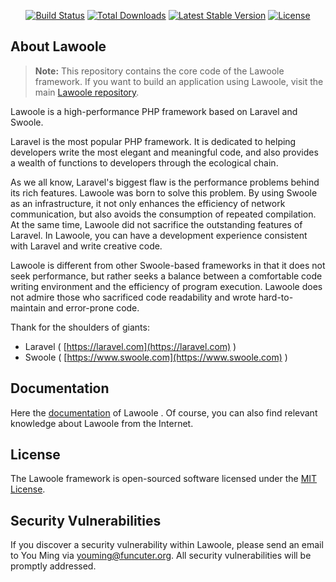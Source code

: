 <p align="center">
<a href="https://travis-ci.org/lawoole/framework"><img src="https://travis-ci.org/lawoole/framework.svg" alt="Build Status"></a>
<a href="https://packagist.org/packages/lawoole/framework"><img src="https://poser.pugx.org/lawoole/framework/d/total.svg" alt="Total Downloads"></a>
<a href="https://packagist.org/packages/lawoole/framework"><img src="https://poser.pugx.org/lawoole/framework/v/stable.svg" alt="Latest Stable Version"></a>
<a href="https://packagist.org/packages/lawoole/framework"><img src="https://poser.pugx.org/lawoole/framework/license.svg" alt="License"></a>
</p>

## About Lawoole

> **Note:** This repository contains the core code of the Lawoole framework. If you want to build an application using Lawoole, visit the main [Lawoole repository](https://github.com/lawoole/lawoole).

Lawoole is a high-performance PHP framework based on Laravel and Swoole.

Laravel is the most popular PHP framework. It is dedicated to helping developers write the most elegant and meaningful code, and also provides a wealth of functions to developers through the ecological chain.

As we all know, Laravel's biggest flaw is the performance problems behind its rich features. Lawoole was born to solve this problem.
By using Swoole as an infrastructure, it not only enhances the efficiency of network communication, but also avoids the consumption of repeated compilation. At the same time, Lawoole did not sacrifice the outstanding features of Laravel. In Lawoole, you can have a development experience consistent with Laravel and write creative code.

Lawoole is different from other Swoole-based frameworks in that it does not seek performance, but rather seeks a balance between a comfortable code writing environment and the efficiency of program execution. Lawoole does not admire those who sacrificed code readability and wrote hard-to-maintain and error-prone code.

Thank for the shoulders of giants:

- Laravel ( [https://laravel.com](https://laravel.com) )
- Swoole ( [https://www.swoole.com](https://www.swoole.com) )

## Documentation

Here the [documentation](https://github.com/lawoole/docs/tree/0.5) of Lawoole . Of course, you can also find relevant knowledge about Lawoole from the Internet.

## License

The Lawoole framework is open-sourced software licensed under the [MIT License](http://opensource.org/licenses/MIT).

## Security Vulnerabilities

If you discover a security vulnerability within Lawoole, please send an email to You Ming via [youming@funcuter.org](mailto:youming@funcuter.org). All security vulnerabilities will be promptly addressed.
